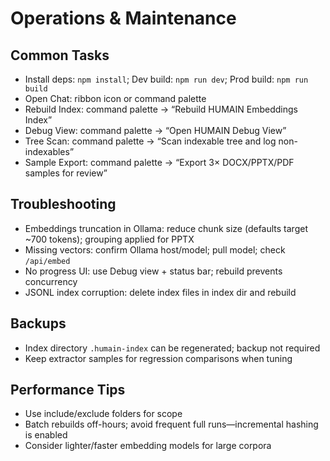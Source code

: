 # Operations & Maintenance

## Common Tasks
- Install deps: `npm install`; Dev build: `npm run dev`; Prod build: `npm run build`
- Open Chat: ribbon icon or command palette
- Rebuild Index: command palette → “Rebuild HUMAIN Embeddings Index”
- Debug View: command palette → “Open HUMAIN Debug View”
- Tree Scan: command palette → “Scan indexable tree and log non-indexables”
- Sample Export: command palette → “Export 3× DOCX/PPTX/PDF samples for review”

## Troubleshooting
- Embeddings truncation in Ollama: reduce chunk size (defaults target ~700 tokens); grouping applied for PPTX
- Missing vectors: confirm Ollama host/model; pull model; check `/api/embed`
- No progress UI: use Debug view + status bar; rebuild prevents concurrency
- JSONL index corruption: delete index files in index dir and rebuild

## Backups
- Index directory `.humain-index` can be regenerated; backup not required
- Keep extractor samples for regression comparisons when tuning

## Performance Tips
- Use include/exclude folders for scope
- Batch rebuilds off-hours; avoid frequent full runs—incremental hashing is enabled
- Consider lighter/faster embedding models for large corpora

